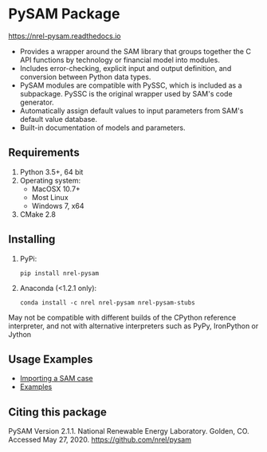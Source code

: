 # PySAM Package

https://nrel-pysam.readthedocs.io

* Provides a wrapper around the SAM library that groups together the C API functions by technology or financial model into modules.
* Includes error-checking, explicit input and output definition, and conversion between Python data types.
* PySAM modules are compatible with PySSC, which is included as a subpackage. PySSC is the original wrapper used by SAM's code generator.
* Automatically assign default values to input parameters from SAM's default value database.
* Built-in documentation of models and parameters.


## Requirements
1. Python 3.5+, 64 bit
2. Operating system:
	- MacOSX 10.7+
	- Most Linux
	- Windows 7, x64
3. CMake 2.8


## Installing
1. PyPi:
	```
	pip install nrel-pysam
	```

2. Anaconda (<1.2.1 only):
	```
	conda install -c nrel nrel-pysam nrel-pysam-stubs
	```

May not be compatible with different builds of the CPython reference interpreter, and not with alternative interpreters such as PyPy, IronPython or Jython

## Usage Examples
- [Importing a SAM case](https://nrel-pysam.readthedocs.io/en/latest/Import.html)
- [Examples](https://github.com/NREL/pysam/blob/master/Examples)


## Citing this package

PySAM Version 2.1.1. National Renewable Energy Laboratory. Golden, CO. Accessed May 27, 2020. https://github.com/nrel/pysam
